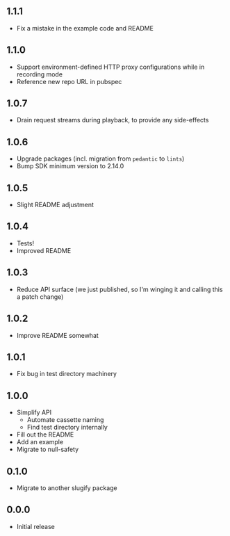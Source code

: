 ## 1.1.1

- Fix a mistake in the example code and README

## 1.1.0

- Support environment-defined HTTP proxy configurations while in recording mode
- Reference new repo URL in pubspec

## 1.0.7

- Drain request streams during playback, to provide any side-effects

## 1.0.6

- Upgrade packages (incl. migration from `pedantic` to `lints`)
- Bump SDK minimum version to 2.14.0

## 1.0.5

- Slight README adjustment

## 1.0.4

- Tests!
- Improved README

## 1.0.3

- Reduce API surface (we just published, so I'm winging it and calling this
  a patch change)

## 1.0.2

- Improve README somewhat

## 1.0.1

- Fix bug in test directory machinery

## 1.0.0

- Simplify API
  - Automate cassette naming
  - Find test directory internally
- Fill out the README
- Add an example
- Migrate to null-safety

## 0.1.0

- Migrate to another slugify package

## 0.0.0

- Initial release
